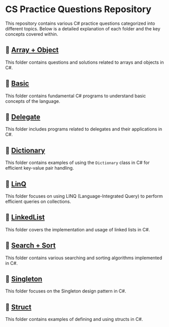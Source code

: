 # CS Practice Questions Repository
This repository contains various C# practice questions categorized into different topics. Below is a detailed explanation of each folder and the key concepts covered within.

## 📁 [**Array + Object**](CS_Practise/Question/Array%20%2B%20Object)
This folder contains questions and solutions related to arrays and objects in C#.

## 📁 [**Basic**](CS_Practise/Question/Basic)
This folder contains fundamental C# programs to understand basic concepts of the language.

## 📁 [**Delegate**](CS_Practise/Question/Delegate)
This folder includes programs related to delegates and their applications in C#.

## 📁 [**Dictionary**](CS_Practise/Question/Dictionary)
This folder contains examples of using the `Dictionary` class in C# for efficient key-value pair handling.

## 📁 [**LinQ**](CS_Practise/Question/LinQ)
This folder focuses on using LINQ (Language-Integrated Query) to perform efficient queries on collections.

## 📁 [**LinkedList**](CS_Practise/Question/LinkedList)
This folder covers the implementation and usage of linked lists in C#.

## 📁 [**Search + Sort**](CS_Practise/Question/Search%2BSort)
This folder contains various searching and sorting algorithms implemented in C#.

## 📁 [**Singleton**](CS_Practise/Question/Singleton)
This folder focuses on the Singleton design pattern in C#.

## 📁 [**Struct**](CS_Practise/Question/Struct)
This folder contains examples of defining and using structs in C#.

